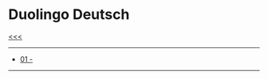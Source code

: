 
Duolingo Deutsch
======

[<<<](https://github.com/ttltrk/ELSE/blob/master/LAN/DUOLINGO.MD)

---

* <a href="">01 -</a>

---

